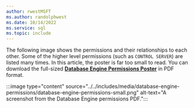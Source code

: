 ```yaml
---
author: rwestMSFT
ms.author: randolphwest
ms.date: 10/14/2022
ms.service: sql
ms.topic: include
---
```

The following image shows the permissions and their relationships to each other. Some of the higher level permissions (such as `CONTROL SERVER`) are listed many times. In this article, the poster is far too small to read. You can download the full-sized **[Database Engine Permissions Poster](https://aka.ms/sql-permissions-poster)** in PDF format.

:::image type="content" source="../../includes/media/database-engine-permissions/database-engine-permissions-small.png" alt-text="A screenshot from the Database Engine permissions PDF.":::

